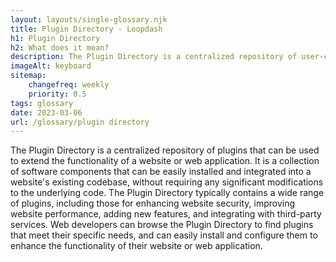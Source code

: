 ```yaml
--- 
layout: layouts/single-glossary.njk
title: Plugin Directory - Loopdash
h1: Plugin Directory
h2: What does it mean?
description: The Plugin Directory is a centralized repository of user-contributed software extensions that can be easily installed and integrated into a WordPress website to enhance its functionality and features.
imageAlt: keyboard
sitemap:
	changefreq: weekly
	priority: 0.5
tags: glossary
date: 2023-03-06
url: /glossary/plugin directory
---
```


The Plugin Directory is a centralized repository of plugins that can be used to extend the functionality of a website or web application. It is a collection of software components that can be easily installed and integrated into a website's existing codebase, without requiring any significant modifications to the underlying code. The Plugin Directory typically contains a wide range of plugins, including those for enhancing website security, improving website performance, adding new features, and integrating with third-party services. Web developers can browse the Plugin Directory to find plugins that meet their specific needs, and can easily install and configure them to enhance the functionality of their website or web application.
